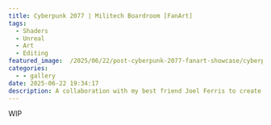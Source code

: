 ```yaml
---
title: Cyberpunk 2077 | Militech Boardroom [FanArt]
tags:
  - Shaders
  - Unreal
  - Art
  - Editing
featured_image:  /2025/06/22/post-cyberpunk-2077-fanart-showcase/cyberpunk-2077-fanart-showcase-icon.jpg
categories:
  - - gallery
date: 2025-06-22 19:34:17
description: A collaboration with my best friend Joel Ferris to create an inspired Militech boardroom in Unreal 5, from an original unrealised concept by Simon Urban.
---
```


WIP